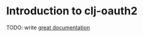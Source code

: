 # Introduction to clj-oauth2

TODO: write [great documentation](http://jacobian.org/writing/great-documentation/what-to-write/)
